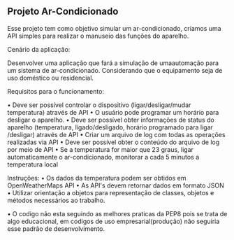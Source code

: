 ## Projeto Ar-Condicionado

Esse projeto tem como objetivo simular um ar-condicionado, criamos uma API simples para realizar o manuseio das funções do aparelho.

Cenário da aplicação:

Desenvolver uma aplicação que fará a simulação de umaautomação para um sistema de ar-condicionado. 
Considerando que o equipamento seja de uso doméstico ou residencial.

Requisitos para o funcionamento:

• Deve ser possível controlar o dispositivo (ligar/desligar/mudar temperatura) através de API
• O usuário pode programar um horário para desligar o aparelho.
• Deve ser possível obter informações de status do aparelho (temperatura, ligado/desligado, horário programado para ligar /desligar) através de API
• Criar um arquivo de log com todas as operações realizadas via API
• Deve ser possível obter o conteúdo do arquivo de log por meio de API
• Se a temperatura for maior que 23 graus, ligar automaticamente o ar-condicionado, monitorar a cada 5 minutos a temperatura local

Instruções:
• Os dados da temperatura podem ser obtidos em OpenWeatherMaps API
• As API's devem retornar dados em formato JSON
• Utilizar orientação a objetos para representação de classes, objetos e métodos necessários ao trabalho.


• O codigo não esta seguindo as melhores praticas da PEP8 pois se trata de algo educacional, em codigos de uso empresarial(produção) não seguiria esse padrão de desenvolvimento.
